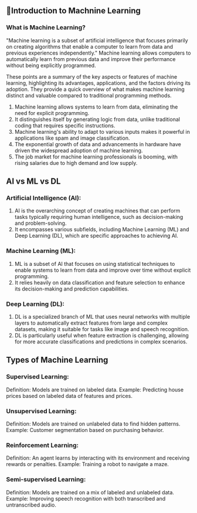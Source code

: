 ## 🤖Introduction to Machnine Learning

### What is Machine Learning?

"Machine learning is a subset of artificial intelligence that focuses primarily on creating algorithms that enable a computer to learn from data and previous experiences independently." Machine learning allows computers to automatically learn from previous data and improve their performance without being explicitly programmed.

These points are a summary of the key aspects or features of machine learning, highlighting its advantages, applications, and the factors driving its adoption. They provide a quick overview of what makes machine learning distinct and valuable compared to traditional programming methods.

1. Machine learning allows systems to learn from data, eliminating the need for explicit programming.
2. It distinguishes itself by generating logic from data, unlike traditional coding that requires specific instructions.
3. Machine learning's ability to adapt to various inputs makes it powerful in applications like spam and image classification.
4. The exponential growth of data and advancements in hardware have driven the widespread adoption of machine learning.
5. The job market for machine learning professionals is booming, with rising salaries due to high demand and low supply.



## AI vs ML vs DL

### Artificial Intelligence (AI):

1. AI is the overarching concept of creating machines that can perform tasks typically requiring human intelligence, such as decision-making and problem-solving.
2. It encompasses various subfields, including Machine Learning (ML) and Deep Learning (DL), which are specific approaches to achieving AI.

### Machine Learning (ML):

1. ML is a subset of AI that focuses on using statistical techniques to enable systems to learn from data and improve over time without explicit programming.
2. It relies heavily on data classification and feature selection to enhance its decision-making and prediction capabilities.

### Deep Learning (DL):

1. DL is a specialized branch of ML that uses neural networks with multiple layers to automatically extract features from large and complex datasets, making it suitable for tasks like image and speech recognition.
2. DL is particularly useful when feature extraction is challenging, allowing for more accurate classifications and predictions in complex scenarios.


## Types of Machine Learning

### Supervised Learning:
Definition: Models are trained on labeled data.
Example: Predicting house prices based on labeled data of features and prices.

### Unsupervised Learning:
Definition: Models are trained on unlabeled data to find hidden patterns.
Example: Customer segmentation based on purchasing behavior.

### Reinforcement Learning:
Definition: An agent learns by interacting with its environment and receiving rewards or penalties.
Example: Training a robot to navigate a maze.

### Semi-supervised Learning:
Definition: Models are trained on a mix of labeled and unlabeled data.
Example: Improving speech recognition with both transcribed and untranscribed audio.
